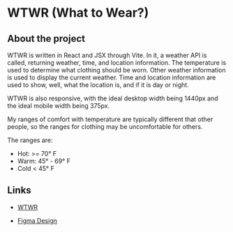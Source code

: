 # WTWR (What to Wear?)

## About the project

WTWR is written in React and JSX through Vite. In it, a weather API is called, returning weather, time, and location information. The temperature is used to determine what clothing should be worn. Other weather information is used to display the current weather. Time and location information are used to show, well, what the location is, and if it is day or night.

WTWR is also responsive, with the ideal desktop width being 1440px and the ideal mobile width being 375px.

My ranges of comfort with temperature are typically different that other people, so the ranges for clothing may be uncomfortable for others.

The ranges are:

- Hot: >= 70° F
- Warm: 45° - 69° F
- Cold < 45° F

## Links

- [WTWR](https://scottchappell99.github.io/se_project_react/)

- [Figma Design](https://www.figma.com/file/DTojSwldenF9UPKQZd6RRb/Sprint-10%3A-WTWR)
